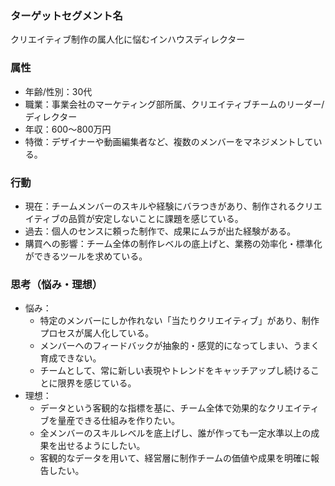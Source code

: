 ### ターゲットセグメント名
クリエイティブ制作の属人化に悩むインハウスディレクター

### 属性
- 年齢/性別：30代
- 職業：事業会社のマーケティング部所属、クリエイティブチームのリーダー/ディレクター
- 年収：600～800万円
- 特徴：デザイナーや動画編集者など、複数のメンバーをマネジメントしている。

### 行動
- 現在：チームメンバーのスキルや経験にバラつきがあり、制作されるクリエイティブの品質が安定しないことに課題を感じている。
- 過去：個人のセンスに頼った制作で、成果にムラが出た経験がある。
- 購買への影響：チーム全体の制作レベルの底上げと、業務の効率化・標準化ができるツールを求めている。

### 思考（悩み・理想）
- 悩み：
    - 特定のメンバーにしか作れない「当たりクリエイティブ」があり、制作プロセスが属人化している。
    - メンバーへのフィードバックが抽象的・感覚的になってしまい、うまく育成できない。
    - チームとして、常に新しい表現やトレンドをキャッチアップし続けることに限界を感じている。
- 理想：
    - データという客観的な指標を基に、チーム全体で効果的なクリエイティブを量産できる仕組みを作りたい。
    - 全メンバーのスキルレベルを底上げし、誰が作っても一定水準以上の成果を出せるようにしたい。
    - 客観的なデータを用いて、経営層に制作チームの価値や成果を明確に報告したい。
